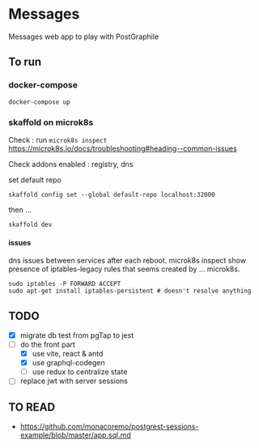 # Messages

Messages web app to play with PostGraphile

## To run

### docker-compose

    docker-compose up

### skaffold on microk8s

Check : run `microk8s inspect`
https://microk8s.io/docs/troubleshooting#heading--common-issues

Check addons enabled : registry, dns

set default repo

    skaffold config set --global default-repo localhost:32000

then ...

    skaffold dev

#### issues

dns issues between services after each reboot. microk8s inspect show presence of iptables-legacy rules that seems created by ... microk8s.
```
sudo iptables -P FORWARD ACCEPT
sudo apt-get install iptables-persistent # doesn't resolve anything
```

## TODO

- [x] migrate db test from pgTap to jest
- [ ] do the front part
  - [x] use vite, react & antd
  - [x] use graphql-codegen
  - [ ] use redux to centralize state
- [ ] replace jwt with server sessions

## TO READ

- https://github.com/monacoremo/postgrest-sessions-example/blob/master/app.sql.md
